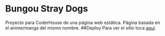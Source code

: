 # Bungou Stray Dogs
Proyecto para CoderHouse de una página web estática. Página basada en el anime/manga del mismo nombre.
##Deploy
Para ver el sitio toca [aquí](https://tiarat2.github.io/BungouStrayDogs-coder/).
